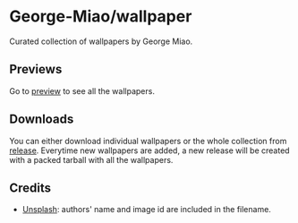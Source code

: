# George-Miao/wallpaper

Curated collection of wallpapers by George Miao.

## Previews

Go to [preview](./PREVIEW.md) to see all the wallpapers.

## Downloads

You can either download individual wallpapers or the whole collection from [release](https://github.com/George-Miao/wallpaper/releases). Everytime new wallpapers are added, a new release will be created with a packed tarball with all the wallpapers.

## Credits

- [Unsplash](https://unsplash.com/): authors' name and image id are included in the filename.
